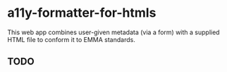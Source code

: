 # a11y-formatter-for-htmls

This web app combines user-given metadata (via a form) with a supplied HTML file to conform it to EMMA standards.

## TODO
